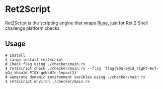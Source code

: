 # Ret2Script

Ret2Script is the scripting engine that wraps [Rune](https://rune-rs.github.io/), just for Ret 2 Shell challenge platform checks.

## Usage

```shell
# Install
$ cargo install ret2script
# Check flag using ./checker/main.rx
$ ret2script check ./checker/main.rx --flag 'flag{Y0u-5@1d_rIgHt-6uT-yOu_shou1d-PI@Y-geNsHIn-1mpact2}'
# Generate dynamic environment varibles using ./checker/main.rx
$ ret2script environ ./checker/main.rx
```
